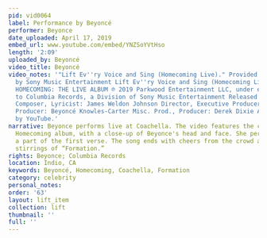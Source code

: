 ```yaml
---
pid: vid0064
label: Performance by Beyoncé
performer: Beyonce
date_uploaded: April 17, 2019
embed_url: www.youtube.com/embed/YNZSoYVtHso
length: '2:09'
uploaded_by: Beyoncé
video_title: Beyoncé
video_notes: '"Lift Ev''ry Voice and Sing (Homecoming Live)." Provided to YouTube
  by Sony Music Entertainment Lift Ev''ry Voice and Sing (Homecoming Live) · Beyoncé
  HOMECOMING: THE LIVE ALBUM ℗ 2019 Parkwood Entertainment LLC, under exclusive license
  to Columbia Records, a Division of Sony Music Entertainment Released on: 2019-04-16
  Composer, Lyricist: James Weldon Johnson Director, Executive Producer, Misc. Prod.,
  Producer: Beyoncé Knowles-Carter Misc. Prod., Producer: Derek Dixie Auto-generated
  by YouTube.'
narrative: Beyonce performs live at Coachella. The video features the cover of the
  Homecoming album, with a close-up of Beyonce's head and face. She performs only
  a part of the first verse. The song ends with cheers from the crowd and the sonic
  stirrings of “Formation.”
rights: Beyonce; Columbia Records
location: Indio, CA
keywords: Beyoncé, Homecoming, Coachella, Formation
category: celebrity
personal_notes: 
order: '63'
layout: lift_item
collection: lift
thumbnail: ''
full: ''
---
```

